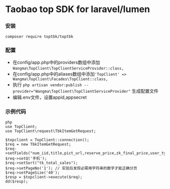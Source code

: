 # Taobao top SDK for laravel/lumen

### 安装
`composer require toptbk/toptbk`

### 配置
* 在config/app.php中的providers数组中添加`Wangma\TopClient\TopClientServiceProvider::class,`
* 在config/app.php中的aliases数组中添加`'TopClient' => Wangma\TopClient\Facades\TopClient::class,`
* 执行 `php artisan vendor:publish --provider="Wangma\TopClient\TopClientServiceProvider"` 生成配置文件
* 编辑.env文件，设置appid,appsecret


### 示例代码
```
php
use TopClient;
use TopClient\request\TbkItemGetRequest;

$topclient = TopClient::connection();
$req = new TbkItemGetRequest;
$req->setFields("num_iid,title,pict_url,reserve_price,zk_final_price,user_type,provcity,item_url");
$req->setQ('手机');
$req->setSort("tk_total_sales");
$req->setPageNo('1'); // 实验后发现必需用字符串的数字才能正确分页
$req->setPageSize('40');
$resp = $topclient->execute($req);
dd($resp);
```
